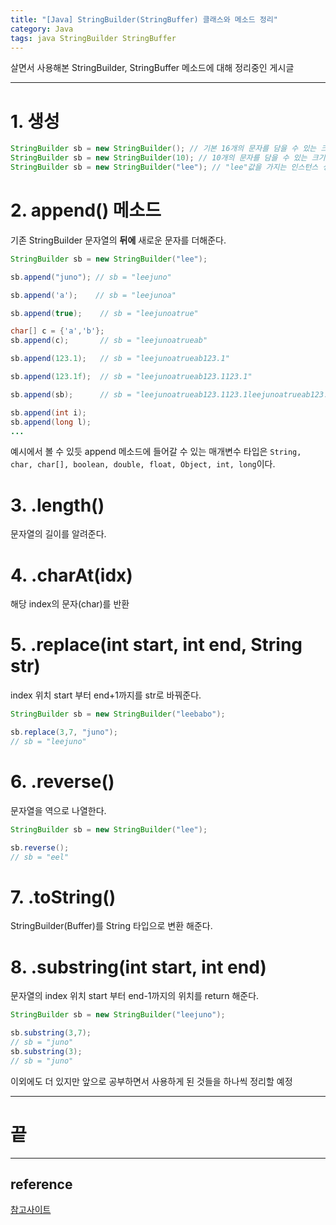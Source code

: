 ```yaml
---
title: "[Java] StringBuilder(StringBuffer) 클래스와 메소드 정리"
category: Java
tags: java StringBuilder StringBuffer
---
```


살면서 사용해본 StringBuilder, StringBuffer 메소드에 대해 정리중인 게시글

-----

# 1. 생성

```java
StringBuilder sb = new StringBuilder(); // 기본 16개의 문자를 담을 수 있는 크기의 인스턴스 생성
StringBuilder sb = new StringBuilder(10); // 10개의 문자를 담을 수 있는 크기의 인스턴스 생성
StringBuilder sb = new StringBuilder("lee"); // "lee"값을 가지는 인스턴스 생성

```

# 2. append() 메소드

기존 StringBuilder 문자열의 <b class="text-red">뒤에</b> 새로운 문자를 더해준다.

```java
StringBuilder sb = new StringBuilder("lee");

sb.append("juno"); // sb = "leejuno"

sb.append('a');    // sb = "leejunoa"

sb.append(true);    // sb = "leejunoatrue"

char[] c = {'a','b'};
sb.append(c);       // sb = "leejunoatrueab"

sb.append(123.1);   // sb = "leejunoatrueab123.1"

sb.append(123.1f);  // sb = "leejunoatrueab123.1123.1"

sb.append(sb);      // sb = "leejunoatrueab123.1123.1leejunoatrueab123.1123.1"

sb.append(int i);
sb.append(long l);
...
```

예시에서 볼 수 있듯 append 메소드에 들어갈 수 있는 매개변수 타입은 ```String, char, char[], boolean, double, float, Object, int, long```이다.

# 3. .length()

문자열의 길이를 알려준다.

# 4. .charAt(idx)

해당 index의 문자(char)를 반환

# 5. .replace(int start, int end, String str)

index 위치 start 부터 end+1까지를 str로 바꿔준다.

```java
StringBuilder sb = new StringBuilder("leebabo");

sb.replace(3,7, "juno");
// sb = "leejuno"
```
# 6. .reverse()

문자열을 역으로 나열한다.

```java
StringBuilder sb = new StringBuilder("lee");

sb.reverse();
// sb = "eel"
```

# 7. .toString()

StringBuilder(Buffer)를 String 타입으로 변환 해준다.

# 8. .substring(int start, int end)

문자열의 index 위치 start 부터 end-1까지의 위치를 return 해준다.

```java
StringBuilder sb = new StringBuilder("leejuno");

sb.substring(3,7);
// sb = "juno"
sb.substring(3);
// sb = "juno"
```

이외에도 더 있지만 앞으로 공부하면서 사용하게 된 것들을 하나씩 정리할 예정

-----

# 끝

-----

## reference

[참고사이트](https://staticclass.tistory.com/82)